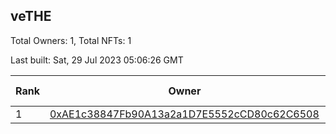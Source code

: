 ## veTHE

Total Owners: 1, Total NFTs: 1

Last built: Sat, 29 Jul 2023 05:06:26 GMT

| Rank | Owner | Voting Power | Influence | NFTs Id |
| --- | --- | --- | --- | --- |
  | 1 | [0xAE1c38847Fb90A13a2a1D7E5552cCD80c62C6508](https://debank.com/profile/0xAE1c38847Fb90A13a2a1D7E5552cCD80c62C6508?chain=bsc) | 2,528,405.575 | 3.96683% | 1 |